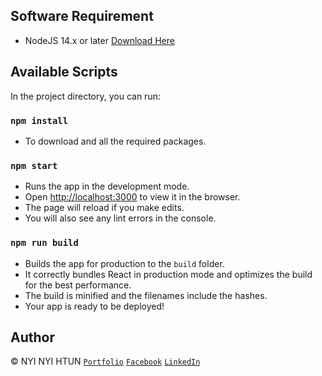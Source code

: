 ## Software Requirement

-   NodeJS 14.x or later [Download Here](https://nodejs.org/en/download/)

## Available Scripts

In the project directory, you can run:

### `npm install`

-   To download and all the required packages.

### `npm start`

-   Runs the app in the development mode.
-   Open [http://localhost:3000](http://localhost:3000) to view it in the browser.
-   The page will reload if you make edits.
-   You will also see any lint errors in the console.

### `npm run build`

-   Builds the app for production to the `build` folder.
-   It correctly bundles React in production mode and optimizes the build for the best performance.
-   The build is minified and the filenames include the hashes.
-   Your app is ready to be deployed!

## Author

&copy; NYI NYI HTUN [`Portfolio`](https://nyintosh.github.io) [`Facebook`](https://facebook.com/nyintosh) [`LinkedIn`](https://www.linkedin.com/in/nyintosh)
